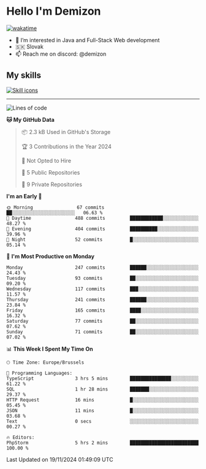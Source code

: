 # Hello I'm Demizon
[![wakatime](https://wakatime.com/badge/user/6ad1949f-d6d7-44f9-9eee-c35e54cc499b.svg)](https://wakatime.com/@6ad1949f-d6d7-44f9-9eee-c35e54cc499b)
- 👀 I’m interested in Java and Full-Stack Web development
- 🇸🇰 Slovak
- 📫 Reach me on discord: @demizon

## My skills
[![Skill icons](https://skillicons.dev/icons?i=java,js,ts,html,css,react,nextjs,tailwind,supabase,py,git,docker,linux,mysql,postgres,mongo&theme=dark)](https://github.com/Demizon3433)

---

<!--START_SECTION:waka-->
![Lines of code](https://img.shields.io/badge/From%20Hello%20World%20I%27ve%20Written-257.7%20thousand%20lines%20of%20code-blue)

**🐱 My GitHub Data** 

> 📦 2.3 kB Used in GitHub's Storage 
 > 
> 🏆 3 Contributions in the Year 2024
 > 
> 🚫 Not Opted to Hire
 > 
> 📜 5 Public Repositories 
 > 
> 🔑 9 Private Repositories 
 > 
**I'm an Early 🐤** 

```text
🌞 Morning                67 commits          ██░░░░░░░░░░░░░░░░░░░░░░░   06.63 % 
🌆 Daytime                488 commits         ████████████░░░░░░░░░░░░░   48.27 % 
🌃 Evening                404 commits         ██████████░░░░░░░░░░░░░░░   39.96 % 
🌙 Night                  52 commits          █░░░░░░░░░░░░░░░░░░░░░░░░   05.14 % 
```
📅 **I'm Most Productive on Monday** 

```text
Monday                   247 commits         ██████░░░░░░░░░░░░░░░░░░░   24.43 % 
Tuesday                  93 commits          ██░░░░░░░░░░░░░░░░░░░░░░░   09.20 % 
Wednesday                117 commits         ███░░░░░░░░░░░░░░░░░░░░░░   11.57 % 
Thursday                 241 commits         ██████░░░░░░░░░░░░░░░░░░░   23.84 % 
Friday                   165 commits         ████░░░░░░░░░░░░░░░░░░░░░   16.32 % 
Saturday                 77 commits          ██░░░░░░░░░░░░░░░░░░░░░░░   07.62 % 
Sunday                   71 commits          ██░░░░░░░░░░░░░░░░░░░░░░░   07.02 % 
```


📊 **This Week I Spent My Time On** 

```text
🕑︎ Time Zone: Europe/Brussels

💬 Programming Languages: 
TypeScript               3 hrs 5 mins        ███████████████░░░░░░░░░░   61.22 % 
SQL                      1 hr 28 mins        ███████░░░░░░░░░░░░░░░░░░   29.37 % 
HTTP Request             16 mins             █░░░░░░░░░░░░░░░░░░░░░░░░   05.45 % 
JSON                     11 mins             █░░░░░░░░░░░░░░░░░░░░░░░░   03.68 % 
Text                     0 secs              ░░░░░░░░░░░░░░░░░░░░░░░░░   00.27 % 

🔥 Editors: 
PhpStorm                 5 hrs 2 mins        █████████████████████████   100.00 % 
```


 Last Updated on 19/11/2024 01:49:09 UTC
<!--END_SECTION:waka-->
